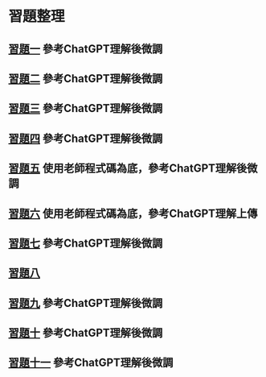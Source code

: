 # 習題整理
## [習題一](https://github.com/kaifeng273/alg/blob/main/%E7%BF%92%E9%A1%8C/hw1.md) 參考ChatGPT理解後微調
## [習題二](https://github.com/kaifeng273/alg/blob/main/%E7%BF%92%E9%A1%8C/hw2.md) 參考ChatGPT理解後微調
## [習題三](https://github.com/kaifeng273/alg/blob/main/%E7%BF%92%E9%A1%8C/hw3.md) 參考ChatGPT理解後微調
## [習題四](https://github.com/kaifeng273/alg/blob/main/%E7%BF%92%E9%A1%8C/hw4.md) 參考ChatGPT理解後微調
## [習題五](https://github.com/kaifeng273/alg/blob/main/%E7%BF%92%E9%A1%8C/hw5.md) 使用老師程式碼為底，參考ChatGPT理解後微調
## [習題六](https://github.com/kaifeng273/alg/blob/main/%E7%BF%92%E9%A1%8C/hw6.md) 使用老師程式碼為底，參考ChatGPT理解上傳
## [習題七](https://github.com/kaifeng273/alg/blob/main/%E7%BF%92%E9%A1%8C/hw7.md) 參考ChatGPT理解後微調
## [習題八](https://github.com/kaifeng273/alg/blob/main/%E7%BF%92%E9%A1%8C/hw8.md) 
## [習題九](https://github.com/kaifeng273/alg/blob/main/%E7%BF%92%E9%A1%8C/hw9.md) 參考ChatGPT理解後微調
## [習題十](https://github.com/kaifeng273/alg/blob/main/%E7%BF%92%E9%A1%8C/hw10.md) 參考ChatGPT理解後微調
## [習題十一](https://github.com/kaifeng273/alg/blob/main/%E7%BF%92%E9%A1%8C/hw11.md) 參考ChatGPT理解後微調
